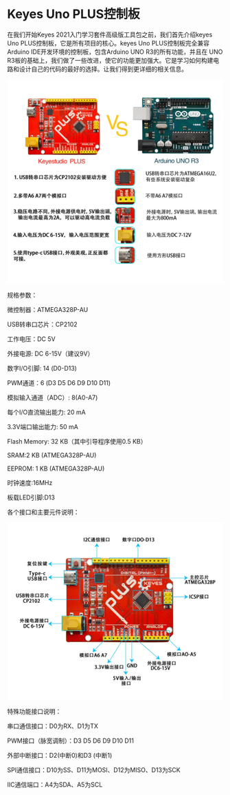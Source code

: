 # Keyes Uno PLUS控制板

在我们开始Keyes 2021入门学习套件高级版工具包之前，我们首先介绍keyes  Uno PLUS控制板，它是所有项目的核心。keyes  Uno PLUS控制板完全兼容Arduino IDE开发环境的控制板，包含Arduino UNO R3的所有功能，并且在 UNO R3板的基础上，我们做了一些改进，使它的功能更加强大。它是学习如何构建电路和设计自己的代码的最好的选择。让我们得到更详细的相关信息。

![](media/7e1c41aea2e7dd53272882f904b60387.jpeg)

规格参数：

微控制器：ATMEGA328P-AU

USB转串口芯片：CP2102

工作电压：DC 5V

外接电源: DC 6-15V（建议9V）

数字I/O引脚: 14 (D0-D13)

PWM通道：6 (D3 D5 D6 D9 D10 D11)

模拟输入通道（ADC）: 8(A0-A7)

每个I/O直流输出能力: 20 mA

3.3V端口输出能力: 50 mA

Flash Memory: 32 KB（其中引导程序使用0.5 KB）

SRAM:2 KB (ATMEGA328P-AU)

EEPROM: 1 KB (ATMEGA328P-AU)

时钟速度:16MHz

板载LED引脚:D13

各个接口和主要元件说明：

![](media/94a47d4708447f2318e3895f71bc5fb4.jpeg)

特殊功能接口说明：

串口通信接口：D0为RX、D1为TX

PWM接口（脉宽调制）：D3 D5 D6 D9 D10 D11

外部中断接口：D2(中断0)和D3 (中断1)

SPI通信接口：D10为SS、D11为MOSI、D12为MISO、D13为SCK

IIC通信端口：A4为SDA、A5为SCL





